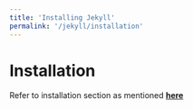 ```yaml
---
title: 'Installing Jekyll'
permalink: '/jekyll/installation'
---
```


# Installation

Refer to installation section as mentioned [**here**]('/../../cloudcone/14-jekyll.md#installation)